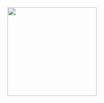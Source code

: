 <p align="center">
    <img src="https://avatars0.githubusercontent.com/u/6279882?s=460&u=a673a817ae488d8784c1f2bdfca2028e60fa0ad0&v=4" height="200"></img>
</p>
